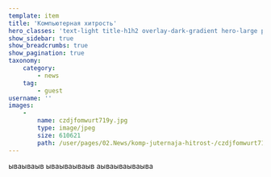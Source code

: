 ```yaml
---
template: item
title: 'Компьютерная хитрость'
hero_classes: 'text-light title-h1h2 overlay-dark-gradient hero-large parallax'
show_sidebar: true
show_breadcrumbs: true
show_pagination: true
taxonomy:
    category:
        - news
    tag:
        - guest
username: ''
images:
    -
        name: czdjfomwurt719y.jpg
        type: image/jpeg
        size: 610621
        path: /user/pages/02.News/komp-juternaja-hitrost-/czdjfomwurt719y.jpg
---
```


ываываыв ываываываыв аываываываыва